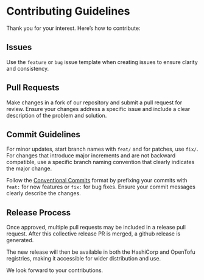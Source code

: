# Contributing Guidelines

Thank you for your interest. Here’s how to contribute:

## Issues
Use the `feature` or `bug` issue template when creating issues to ensure clarity and consistency.

## Pull Requests
Make changes in a fork of our repository and submit a pull request for review. Ensure your changes address a specific issue and include a clear description of the problem and solution.

## Commit Guidelines
For minor updates, start branch names with `feat/` and for patches, use `fix/`. For changes that introduce major increments and are not backward compatible, use a specific branch naming convention that clearly indicates the major change.

Follow the [Conventional Commits](https://www.conventionalcommits.org/en/v1.0.0/) format by prefixing your commits with `feat:` for new features or `fix:` for bug fixes. Ensure your commit messages clearly describe the changes.

## Release Process
Once approved, multiple pull requests may be included in a release pull request. After this collective release PR is merged, a github release is generated.

The new release will then be available in both the HashiCorp and OpenTofu registries, making it accessible for wider distribution and use.

We look forward to your contributions.
